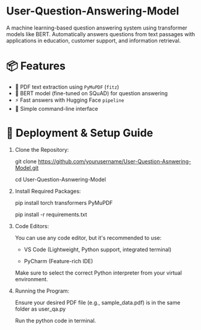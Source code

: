 # User-Question-Answering-Model
A machine learning-based question answering system using transformer models like BERT. Automatically answers questions from text passages with applications in education, customer support, and information retrieval.

# 📦 Features

- 📄 PDF text extraction using `PyMuPDF` (`fitz`)
- 🧠 BERT model (fine-tuned on SQuAD) for question answering
- ⚡ Fast answers with Hugging Face `pipeline`
- 🔧 Simple command-line interface

# 🚀 Deployment & Setup Guide

1) Clone the Repository:

    git clone https://github.com/yourusername/User-Question-Asnwering-Model.git

    cd User-Question-Asnwering-Model

2) Install Required Packages:

    pip install torch transformers PyMuPDF

    pip install -r requirements.txt

3) Code Editors:

    You can use any code editor, but it's recommended to use:

    - VS Code (Lightweight, Python support, integrated terminal)

    - PyCharm (Feature-rich IDE)

    Make sure to select the correct Python interpreter from your virtual environment.
  
4)  Running the Program:

    Ensure your desired PDF file (e.g., sample_data.pdf) is in the same folder as user_qa.py

    Run the python code in terminal.
